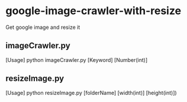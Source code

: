 # google-image-crawler-with-resize
Get google image and resize it

## imageCrawler.py
[Usage] python imageCrawler.py [Keyword] [Number(int)]

## resizeImage.py
[Usage] python resizeImage.py [folderName] [width(int)] [height(int)])


